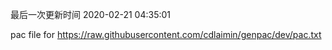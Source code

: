 最后一次更新时间 2020-02-21 04:35:01
	
pac file for https://raw.githubusercontent.com/cdlaimin/genpac/dev/pac.txt

